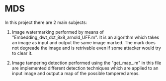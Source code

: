 # MDS

In this project there are 2 main subjects:

1) Image watermarking performed by means of "Embedding_dwt_dct_8x8_arnold_UFF.m". It is an algorithm which takes an image as input and 
output the same image marked. The mark does not degreade the image and is retrivable even if some attacker would try to clear it.

2) Image tampering detection performed using the "get_map_.m" in this file are implemented different detection techniques which are
applied to an input image and output a map of the possible tampered areas.


